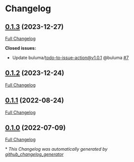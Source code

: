 # Changelog

## [0.1.3](https://github.com/buluma/ansible-role-aliases/tree/0.1.3) (2023-12-27)

[Full Changelog](https://github.com/buluma/ansible-role-aliases/compare/0.1.2...0.1.3)

**Closed issues:**

- Update buluma/todo-to-issue-action@v1.0.1 @buluma [\#7](https://github.com/buluma/ansible-role-aliases/issues/7)

## [0.1.2](https://github.com/buluma/ansible-role-aliases/tree/0.1.2) (2023-12-24)

[Full Changelog](https://github.com/buluma/ansible-role-aliases/compare/0.1.1...0.1.2)

## [0.1.1](https://github.com/buluma/ansible-role-aliases/tree/0.1.1) (2022-08-24)

[Full Changelog](https://github.com/buluma/ansible-role-aliases/compare/0.1.0...0.1.1)

## [0.1.0](https://github.com/buluma/ansible-role-aliases/tree/0.1.0) (2022-07-09)

[Full Changelog](https://github.com/buluma/ansible-role-aliases/compare/62f0824d83e69896e2e61e3b35cdd9da4c8e16d3...0.1.0)



\* *This Changelog was automatically generated by [github_changelog_generator](https://github.com/github-changelog-generator/github-changelog-generator)*
